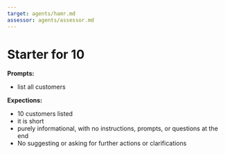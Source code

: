 ```yaml
---
target: agents/hamr.md
assessor: agents/assessor.md
---
```


# Starter for 10

**Prompts:**

- list all customers

**Expections:**

- 10 customers listed
- it is short
- purely informational, with no instructions, prompts, or questions at the end
- No suggesting or asking for further actions or clarifications
